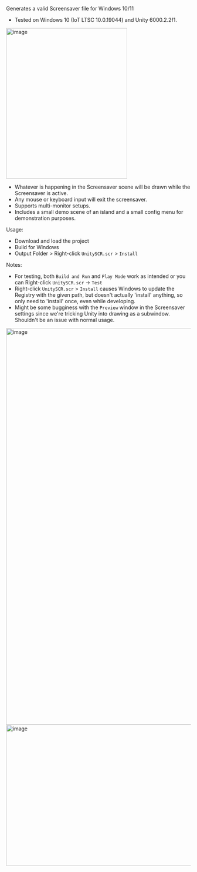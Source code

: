 Generates a valid Screensaver file for Windows 10/11
- Tested on Windows 10 (IoT LTSC 10.0.19044) and Unity 6000.2.2f1.

<img width="330" height="410" alt="image" src="https://github.com/user-attachments/assets/7776085a-45c4-4fea-a536-bd087f06d9fc" />

- Whatever is happening in the Screensaver scene will be drawn while the Screensaver is active.
- Any mouse or keyboard input will exit the screensaver.
- Supports multi-monitor setups.
- Includes a small demo scene of an island and a small config menu for demonstration purposes.

Usage:
  - Download and load the project
  - Build for Windows
  - Output Folder > Right-click `UnitySCR.scr` > `Install`

Notes:
  - For testing, both `Build and Run` and `Play Mode` work as intended or you can Right-click `UnitySCR.scr` -> `Test`
  - Right-click `UnitySCR.scr` > `Install` causes Windows to update the Registry with the given path, but doesn't actually 'install' anything, so only need to 'install' once, even while developing.
  - Might be some bugginess with the `Preview` window in the Screensaver settings since we're tricking Unity into drawing as a subwindow. Shouldn't be an issue with normal usage.

<img width="1920" height="1080" alt="image" src="https://github.com/user-attachments/assets/5e461078-a7fe-4573-b84e-e280e25bc87f" />

<img width="512" height="384" alt="image" src="https://github.com/user-attachments/assets/f3935367-1d29-4aca-be9e-813081b7db60" />
